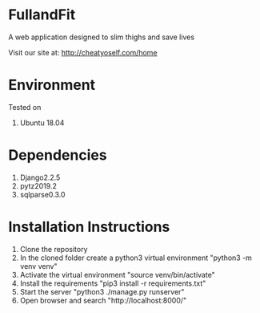 # FullandFit
A web application designed to slim thighs and save lives

Visit our site at:
http://cheatyoself.com/home

# Environment  
Tested on 
1. Ubuntu 18.04

# Dependencies 
1. Django2.2.5
2. pytz2019.2
3. sqlparse0.3.0

# Installation Instructions
1. Clone the repository
2. In the cloned folder create a python3 virtual environment
   "python3 -m venv venv"
3. Activate the virtual environment
   "source venv/bin/activate"
4. Install the requirements
   "pip3 install -r requirements.txt"
5. Start the server
   "python3 ./manage.py runserver"   
6. Open browser and search
   "http://localhost:8000/"
   
